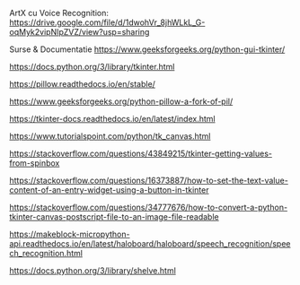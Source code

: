 ArtX cu Voice Recognition:
https://drive.google.com/file/d/1dwohVr_8jhWLkL_G-oqMyk2vipNIpZVZ/view?usp=sharing

Surse & Documentatie
https://www.geeksforgeeks.org/python-gui-tkinter/ 

https://docs.python.org/3/library/tkinter.html 

https://pillow.readthedocs.io/en/stable/ 

https://www.geeksforgeeks.org/python-pillow-a-fork-of-pil/ 

https://tkinter-docs.readthedocs.io/en/latest/index.html 

https://www.tutorialspoint.com/python/tk_canvas.html 

https://stackoverflow.com/questions/43849215/tkinter-getting-values-from-spinbox 

https://stackoverflow.com/questions/16373887/how-to-set-the-text-value-content-of-an-entry-widget-using-a-button-in-tkinter 

https://stackoverflow.com/questions/34777676/how-to-convert-a-python-tkinter-canvas-postscript-file-to-an-image-file-readable 

https://makeblock-micropython-api.readthedocs.io/en/latest/haloboard/haloboard/speech_recognition/speech_recognition.html

https://docs.python.org/3/library/shelve.html
